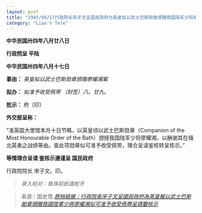 ```yaml
---
layout: post
title: "1945/08/17行政院长宋子文呈国民政府为英皇拟以武士巴斯勋章颁赠我国陆军少将廖耀湘似可准予收受佩带呈请鉴核示"
category: "Liao's Tele"
---
```



**中华民国卅四年八月廿八日**

**行政院呈 平陆**

**中华民国卅四年八月十七日**

**事由：** *英皇拟以武士巴斯勋章颁赠廖耀湘案*

**拟办：** *拟准予收受佩带
（封签）八。廿九。*

**批示：** 府（印）

**外交部呈称：**

“准英国大使馆本月十日节略，以英皇顷以武士巴斯勋章（Companion of the Most Honourable Order of the Bath）颁授我国陆军少将廖耀湘，以酬谢其在缅北英勇之战绩等由。查此项勋章似可准予收受佩带，理合呈请鉴核转呈核示。”

**等情理合呈请 鉴核示遵谨呈 国民政府**

行政院院长 宋子文。印。

> *录入校对：鱼珠前航道舵手*

> 来源：国史馆 [*原档链接：行政院長宋子文呈國民政府為英皇擬以武士巴斯勛章頒贈我國陸軍少將廖耀湘似可准予收受佩帶呈請鑒核示*](https://ahonline.drnh.gov.tw/index.php?act=Display/image/5885985eta==aA#b3J)